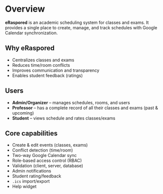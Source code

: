 # Overview 

**eRaspored** is an academic scheduling system for classes and exams. It provides a single place to create, manage, and track schedules with Google Calendar synchronization.

## Why eRaspored
- Centralizes classes and exams
- Reduces time/room conflicts
- Improves communication and transparency
- Enables student feedback (ratings)

## Users
- **Admin/Organizer** – manages schedules, rooms, and users
- **Professor** – has a complete record of all their classes and exams (past & upcoming)
- **Student** – views schedule and rates classes/exams

## Core capabilities
- Create & edit events (classes, exams)
- Conflict detection (time/room)
- Two-way Google Calendar sync
- Role-based access control (RBAC)
- Validation (client, server, database)
- Admin notifications
- Student rating/feedback
- `.ics` import/export
- Help widget
